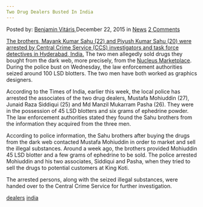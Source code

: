 ```yaml
---
Two Drug Dealers Busted In India
---
```

<article class="post-listing post-12668 post type-post status-publish format-standard hentry category-news tag-busted tag-dealers tag-india">
<div class="post-inner">
<span>Posted by: <a href="https://www.deepdotweb.com/author/benjaminvi/" title="">Benjamin Vitáris </a></span>
<span>December 22, 2015</span>
<span>in <a href="https://www.deepdotweb.com/category/news/" rel="category tag">News</a></span>
<span><a href="https://www.deepdotweb.com/2015/12/22/two-drug-dealers-busted-in-india/#comments">2 Comments</a></span>


<p><a href="http://timesofindia.indiatimes.com/city/hyderabad/Hyderabad-2-drug-peddlers-held/articleshow/50212016.cms">The brothers, Mayank Kumar Sahu (22) and Piyush Kumar Sahu (20) were arrested by Central Crime Service (CCS) investigators and task force detectives in Hyderabad, India.</a> The two men allegedly sold drugs they bought from the dark web, more precisely, from the <a href="http://www.deepdotweb.com/marketplace-directory/listing/nucleus-market/">Nucleus Marketplace</a>. During the police bust on Wednesday, the law enforcement authorities seized around 100 LSD blotters. The two men have both worked as graphics designers.</p>
<p>According to the Times of India, earlier this week, the local police has arrested the associates of the two drug dealers, Mustafa Mohiuddin (27), Junaid Raza Siddiqui (25) and Md Manzil Mukarram Pasha (26). They were in the possession of 45 LSD blotters and six grams of ephedrine powder. The law enforcement authorities stated they found the Sahu brothers from the information they acquired from the three men.</p>
<p>According to police information, the Sahu brothers after buying the drugs from the dark web contacted Mustafa Mohiuddin in order to market and sell the illegal substances. Around a week ago, the brothers provided Mohiuddin 45 LSD blotter and a few grams of ephedrine to be sold. The police arrested Mohiuddin and his two associates, Siddiqui and Pasha, when they tried to sell the drugs to potential customers at King Koti.</p>
<p>The arrested persons, along with the seized illegal substances, were handed over to the Central Crime Service for further investigation.</p>
</div>
 <a href="https://www.deepdotweb.com/tag/dealers/" rel="tag">dealers</a>  <a href="https://www.deepdotweb.com/tag/india/" rel="tag">india</a></span> <span style="display:none" class="updated">2015-12-22<a href="https://www.deepdotweb.com/author/benjaminvi/" title="Posts by Benjamin Vitáris" rel="author">Benjamin Vitáris</a></strong></div>


